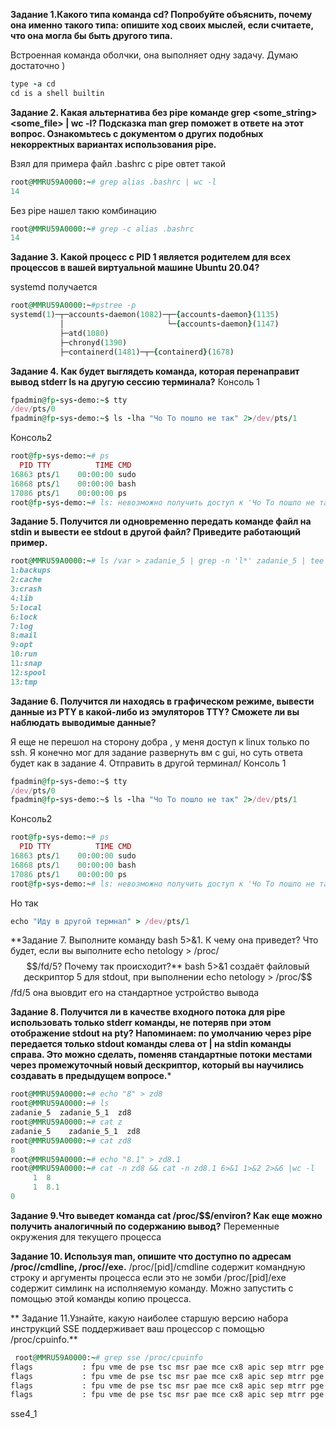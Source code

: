 **Задание 1.Какого типа команда cd? Попробуйте объяснить, почему она именно такого типа: опишите ход своих мыслей, если считаете, что она могла бы быть другого типа.**

Встроенная команда оболчки, она выполняет одну задачу. Думаю достаточно )
```ruby
type -a cd
cd is a shell builtin
```

**Задание 2. Какая альтернатива без pipe команде grep <some_string> <some_file> | wc -l?
Подсказка
man grep поможет в ответе на этот вопрос.
Ознакомьтесь с документом о других подобных некорректных вариантах использования pipe.**

Взял для примера файл .bashrc c pipe овтет такой

```ruby
root@MMRU59A0000:~# grep alias .bashrc | wc -l
14
```
Без pipe нашел такю комбинацию

```ruby
root@MMRU59A0000:~# grep -c alias .bashrc
14
```

**Задание 3. Какой процесс с PID 1 является родителем для всех процессов в вашей виртуальной машине Ubuntu 20.04?**

systemd получается 

```ruby
root@MMRU59A0000:~#pstree -p
systemd(1)─┬─accounts-daemon(1082)─┬─{accounts-daemon}(1135)
           │                       └─{accounts-daemon}(1147)
           ├─atd(1080)
           ├─chronyd(1390)
           ├─containerd(1481)─┬─{containerd}(1678)
```


**Задание 4. Как будет выглядеть команда, которая перенаправит вывод stderr ls на другую сессию терминала?**
Консоль 1 
```ruby
fpadmin@fp-sys-demo:~$ tty
/dev/pts/0
fpadmin@fp-sys-demo:~$ ls -lha "Чо То пошло не так" 2>/dev/pts/1
```
Консоль2 
```ruby
root@fp-sys-demo:~# ps
  PID TTY          TIME CMD
16863 pts/1    00:00:00 sudo
16868 pts/1    00:00:00 bash
17086 pts/1    00:00:00 ps
root@fp-sys-demo:~# ls: невозможно получить доступ к 'Чо То пошло не так': Нет такого файла или каталога
```

**Задание 5. Получится ли одновременно передать команде файл на stdin и вывести ее stdout в другой файл? Приведите работающий пример.**
```ruby
root@MMRU59A0000:~# ls /var > zadanie_5 | grep -n 'l*' zadanie_5 | tee zadanie_5_1
1:backups
2:cache
3:crash
4:lib
5:local
6:lock
7:log
8:mail
9:opt
10:run
11:snap
12:spool
13:tmp
```

**Задание 6. Получится ли находясь в графическом режиме, вывести данные из PTY в какой-либо из эмуляторов TTY? Сможете ли вы наблюдать выводимые данные?**

Я еще не перешол на сторону добра , у меня доступ к linux только по ssh. Я конечно мог для задание развернуть вм с gui, но суть ответа будет как в задание 4. Отправить в другой терминал/
Консоль 1 
```ruby
fpadmin@fp-sys-demo:~$ tty
/dev/pts/0
fpadmin@fp-sys-demo:~$ ls -lha "Чо То пошло не так" 2>/dev/pts/1
```
Консоль2 
```ruby
root@fp-sys-demo:~# ps
  PID TTY          TIME CMD
16863 pts/1    00:00:00 sudo
16868 pts/1    00:00:00 bash
17086 pts/1    00:00:00 ps
root@fp-sys-demo:~# ls: невозможно получить доступ к 'Чо То пошло не так': Нет такого файла или каталога
```
Но так
```ruby
echo "Иду в другой термнал" > /dev/pts/1
```

**Задание 7. Выполните команду bash 5>&1. К чему она приведет? Что будет, если вы выполните echo netology > /proc/$$/fd/5? Почему так происходит?**
bash 5>&1 создаёт файловый дескриптор 5 для stdout, при выполнении echo netology > /proc/$$/fd/5 она выовдит его на стандартное устройство вывода

**Задание 8. Получится ли в качестве входного потока для pipe использовать только stderr команды, не потеряв при этом отображение stdout на pty?
Напоминаем: по умолчанию через pipe передается только stdout команды слева от | на stdin команды справа. Это можно сделать, поменяв стандартные потоки местами через промежуточный новый дескриптор, который вы научились создавать в предыдущем вопросе.***
```ruby
root@MMRU59A0000:~# echo "8" > zd8
root@MMRU59A0000:~# ls
zadanie_5  zadanie_5_1  zd8
root@MMRU59A0000:~# cat z
zadanie_5    zadanie_5_1  zd8
root@MMRU59A0000:~# cat zd8
8
root@MMRU59A0000:~# echo "8.1" > zd8.1
root@MMRU59A0000:~# cat -n zd8 && cat -n zd8.1 6>&1 1>&2 2>&6 |wc -l
     1  8
     1  8.1
0
```

**Задание 9.Что выведет команда cat /proc/$$/environ? Как еще можно получить аналогичный по содержанию вывод?**
Переменные  окружения для  текущего процесса

**Задание 10. Используя man, опишите что доступно по адресам /proc/<PID>/cmdline, /proc/<PID>/exe.**
/proc/[pid]/cmdline содержит командную строку и аргументы процесса если это не зомби /proc/[pid]/exe содержит симлинк на исполняемую команду. Можно запустить с помощью этой команды копию процесса. 

** Задание 11.Узнайте, какую наиболее старшую версию набора инструкций SSE поддерживает ваш процессор с помощью /proc/cpuinfo.**
 ```ruby         
  root@MMRU59A0000:~# grep sse /proc/cpuinfo
flags           : fpu vme de pse tsc msr pae mce cx8 apic sep mtrr pge mca cmov pat pse36 clflush mmx fxsr sse sse2 ss ht syscall nx pdpe1gb rdtscp lm constant_tsc rep_good nopl xtopology tsc_reliable nonstop_tsc cpuid pni pclmulqdq ssse3 fma cx16 pcid sse4_1 sse4_2 movbe popcnt aes xsave avx f16c rdrand hypervisor lahf_lm abm 3dnowprefetch invpcid_single ssbd ibrs ibpb stibp ibrs_enhanced fsgsbase bmi1 avx2 smep bmi2 erms invpcid avx512f avx512dq rdseed adx smap avx512ifma clflushopt avx512cd sha_ni avx512bw avx512vl xsaveopt xsavec xgetbv1 xsaves avx512vbmi umip avx512_vbmi2 gfni vaes vpclmulqdq avx512_vnni avx512_bitalg avx512_vpopcntdq rdpid fsrm flush_l1d arch_capabilities
flags           : fpu vme de pse tsc msr pae mce cx8 apic sep mtrr pge mca cmov pat pse36 clflush mmx fxsr sse sse2 ss ht syscall nx pdpe1gb rdtscp lm constant_tsc rep_good nopl xtopology tsc_reliable nonstop_tsc cpuid pni pclmulqdq ssse3 fma cx16 pcid sse4_1 sse4_2 movbe popcnt aes xsave avx f16c rdrand hypervisor lahf_lm abm 3dnowprefetch invpcid_single ssbd ibrs ibpb stibp ibrs_enhanced fsgsbase bmi1 avx2 smep bmi2 erms invpcid avx512f avx512dq rdseed adx smap avx512ifma clflushopt avx512cd sha_ni avx512bw avx512vl xsaveopt xsavec xgetbv1 xsaves avx512vbmi umip avx512_vbmi2 gfni vaes vpclmulqdq avx512_vnni avx512_bitalg avx512_vpopcntdq rdpid fsrm flush_l1d arch_capabilities
flags           : fpu vme de pse tsc msr pae mce cx8 apic sep mtrr pge mca cmov pat pse36 clflush mmx fxsr sse sse2 ss ht syscall nx pdpe1gb rdtscp lm constant_tsc rep_good nopl xtopology tsc_reliable nonstop_tsc cpuid pni pclmulqdq ssse3 fma cx16 pcid sse4_1 sse4_2 movbe popcnt aes xsave avx f16c rdrand hypervisor lahf_lm abm 3dnowprefetch invpcid_single ssbd ibrs ibpb stibp ibrs_enhanced fsgsbase bmi1 avx2 smep bmi2 erms invpcid avx512f avx512dq rdseed adx smap avx512ifma clflushopt avx512cd sha_ni avx512bw avx512vl xsaveopt xsavec xgetbv1 xsaves avx512vbmi umip avx512_vbmi2 gfni vaes vpclmulqdq avx512_vnni avx512_bitalg avx512_vpopcntdq rdpid fsrm flush_l1d arch_capabilities
flags           : fpu vme de pse tsc msr pae mce cx8 apic sep mtrr pge mca cmov pat pse36 clflush mmx fxsr sse sse2 ss ht syscall nx pdpe1gb rdtscp lm constant_tsc rep_good nopl xtopology tsc_reliable nonstop_tsc cpuid pni pclmulqdq ssse3 fma cx16 pcid sse4_1 sse4_2 movbe popcnt aes xsave avx f16c rdrand hypervisor lahf_lm abm 3dnowprefetch invpcid_single ssbd ibrs ibpb stibp ibrs_enhanced fsgsbase bmi1 avx2 smep bmi2 erms invpcid avx512f avx512dq rdseed adx smap avx512ifma clflushopt avx512cd sha_ni avx512bw avx512vl xsaveopt xsavec xgetbv1 xsaves avx512vbmi umip avx512_vbmi2 gfni vaes vpclmulqdq avx512_vnni avx512_bitalg avx512_vpopcntdq rdpid fsrm flush_l1d arch_capabilities
```         
sse4_1
